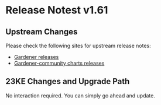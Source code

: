 # Release Notest v1.61

## Upstream Changes

Please check the following sites for upstream release notes:

- [Gardener releases](https://github.com/gardener/gardener/releases)
- [Gardener-community charts releases](https://github.com/gardener-community/gardener-charts/releases)


## 23KE Changes and Upgrade Path

No interaction required. You can simply go ahead and update.
